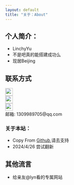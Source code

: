```yaml
---
layout: default
title: "关于：About"
---
```


## 个人简介：

* LinchyYu
* 不是吧真的能搭建成功么
* 现居Beijing

## 联系方式

<p class="contact">
 <a href="http://weibo.com/Dawntsing" title="Weibo"><img src="http://www.sinaimg.cn/blog/developer/wiki/LOGO_32x32.png" width="24" height="24" style="display:inline-block;vertical-align:middle"></a><br/>
        <a href="http://www.zhihu.com/people/Dawntsing" title="Zhihu"><img src="http://www.zhihu.com/favicon.ico" width="24" height="24" style="display:inline-block;vertical-align:middle"></a><br/>
 <a href="https://github.com/LinchyYu" title="Github"><img src="http://www.github.com/favicon.ico" width="24" height="24" style="display:inline-block;vertical-align:middle"></a><br/>
邮箱: 1309989705@qq.com 
</p>

### 关于本站：

* Copy From [Github](https://github.com/LippiOuYang/LippiOuYang.github.io),请去支持
* 2024/4/26 尝试翻新

## 其他流言
* 给亲友@lyn看的专属网站
